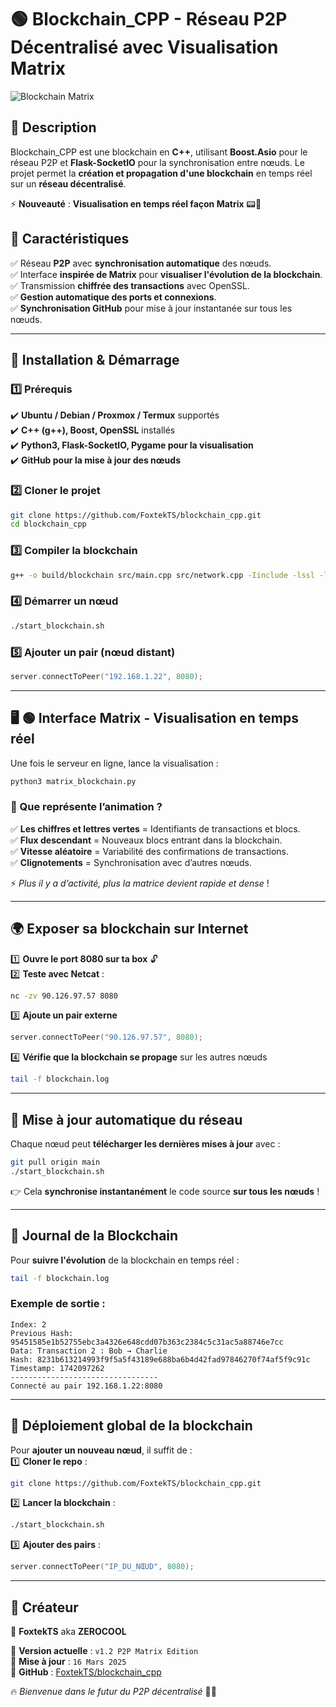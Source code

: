 # 🟢 Blockchain_CPP - Réseau P2P Décentralisé avec Visualisation Matrix  

![Blockchain Matrix](https://media.giphy.com/media/3o7abldj0b3rxrZUxW/giphy.gif)  

## 🔗 **Description**  
Blockchain_CPP est une blockchain en **C++**, utilisant **Boost.Asio** pour le réseau P2P et **Flask-SocketIO** pour la synchronisation entre nœuds. Le projet permet la **création et propagation d'une blockchain** en temps réel sur un **réseau décentralisé**.  

⚡ **Nouveauté** : **Visualisation en temps réel façon Matrix** 📟💚  

## 📌 **Caractéristiques**  
✅ Réseau **P2P** avec **synchronisation automatique** des nœuds.  
✅ Interface **inspirée de Matrix** pour **visualiser l'évolution de la blockchain**.  
✅ Transmission **chiffrée des transactions** avec OpenSSL.  
✅ **Gestion automatique des ports et connexions**.  
✅ **Synchronisation GitHub** pour mise à jour instantanée sur tous les nœuds.  

---

## 🚀 **Installation & Démarrage**  
### **1️⃣ Prérequis**  
✔️ **Ubuntu / Debian / Proxmox / Termux** supportés  
✔️ **C++ (g++), Boost, OpenSSL** installés  
✔️ **Python3, Flask-SocketIO, Pygame pour la visualisation**  
✔️ **GitHub pour la mise à jour des nœuds**  

### **2️⃣ Cloner le projet**  
```bash
git clone https://github.com/FoxtekTS/blockchain_cpp.git
cd blockchain_cpp
```

### **3️⃣ Compiler la blockchain**  
```bash
g++ -o build/blockchain src/main.cpp src/network.cpp -Iinclude -lssl -lcrypto -lpthread -lboost_system
```

### **4️⃣ Démarrer un nœud**  
```bash
./start_blockchain.sh
```

### **5️⃣ Ajouter un pair (nœud distant)**  
```cpp
server.connectToPeer("192.168.1.22", 8080);
```

---

## 🖥️ **🟢 Interface Matrix - Visualisation en temps réel**  
Une fois le serveur en ligne, lance la visualisation :  
```bash
python3 matrix_blockchain.py
```
### **📡 Que représente l’animation ?**  
✅ **Les chiffres et lettres vertes** = Identifiants de transactions et blocs.  
✅ **Flux descendant** = Nouveaux blocs entrant dans la blockchain.  
✅ **Vitesse aléatoire** = Variabilité des confirmations de transactions.  
✅ **Clignotements** = Synchronisation avec d’autres nœuds.  

⚡ *Plus il y a d’activité, plus la matrice devient rapide et dense* !  

---

## 🌍 **Exposer sa blockchain sur Internet**  
1️⃣ **Ouvre le port 8080 sur ta box** 🔓  
2️⃣ **Teste avec Netcat** :  
   ```bash
   nc -zv 90.126.97.57 8080
   ```
3️⃣ **Ajoute un pair externe**  
   ```cpp
   server.connectToPeer("90.126.97.57", 8080);
   ```
4️⃣ **Vérifie que la blockchain se propage** sur les autres nœuds  
   ```bash
   tail -f blockchain.log
   ```

---

## 🔄 **Mise à jour automatique du réseau**  
Chaque nœud peut **télécharger les dernières mises à jour** avec :  
```bash
git pull origin main
./start_blockchain.sh
```
👉 Cela **synchronise instantanément** le code source **sur tous les nœuds** !  

---

## 📜 **Journal de la Blockchain**  
Pour **suivre l'évolution** de la blockchain en temps réel :  
```bash
tail -f blockchain.log
```
### **Exemple de sortie :**
```
Index: 2
Previous Hash: 95451585e1b52755ebc3a4326e648cdd07b363c2384c5c31ac5a88746e7cc
Data: Transaction 2 : Bob → Charlie
Hash: 8231b613214993f9f5a5f43189e688ba6b4d42fad97846270f74af5f9c91c
Timestamp: 1742097262
---------------------------------
Connecté au pair 192.168.1.22:8080
```

---

## 👑 **Déploiement global de la blockchain**  
Pour **ajouter un nouveau nœud**, il suffit de :  
1️⃣ **Cloner le repo** :  
   ```bash
   git clone https://github.com/FoxtekTS/blockchain_cpp.git
   ```
2️⃣ **Lancer la blockchain** :  
   ```bash
   ./start_blockchain.sh
   ```
3️⃣ **Ajouter des pairs** :  
   ```cpp
   server.connectToPeer("IP_DU_NŒUD", 8080);
   ```

---

## 🎩 **Créateur**  
🚀 **FoxtekTS** aka **ZEROCOOL**  

💾 **Version actuelle** : `v1.2 P2P Matrix Edition`  
📅 **Mise à jour** : `16 Mars 2025`  
🔗 **GitHub** : [FoxtekTS/blockchain_cpp](https://github.com/FoxtekTS/blockchain_cpp)  

🔥 *Bienvenue dans le futur du P2P décentralisé* 🚀💾



















